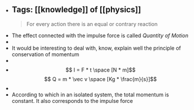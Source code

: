 - Tags: [[knowledge]] of [[physics]]
  ---
  > For every action there is an equal or contrary reaction
- The effect connected with the impulse force is called _Quantity of Motion_
-
- It would be interesting to deal with, know, explain well the principle of conservation of momentum
-
- $$ I = F * t \space [N * m]$$ 
  $$ Q = m * \vec v \space [Kg * \frac{m}{s}]$$
-
- According to which in an isolated system, the total momentum is constant.
  It also corresponds to the impulse force